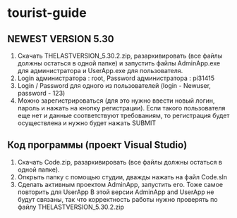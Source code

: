 # tourist-guide
NEWEST VERSION 5.30
---
1) Скачать THELASTVERSION_5.30.2.zip, разархивировать (все файлы должны остаться в одной папке) и запустить файлы AdminApp.exe для администратора и UserApp.exe для пользователя.
2) Login администратора : root, Password администратора : pi31415   
3) Login / Password для одного из пользователей (login - Newuser, password - 123)
4) Можно зарегистрироваться (для это нужно ввести новый логин, пароль и нажать на кнопку регистрации). Если такого пользователя еще нет и данные соответствуют требованиям, то регистрация будет осуществлена и нужно будет нажать SUBMIT

Код программы (проект Visual Studio)
---
1) Скачать Code.zip, разархивировать (все файлы должны остаться в одной папке).
2) Опкрыть папку с помощью студии, дважды нажать на файл Code.sln
3) Сделать активным проектом AdminApp, запустить его. Тоже самое повторить для UserApp
В этой версии AdminApp and UserApp не будут связаны, так что корректность работы нужно проверять по файлу THELASTVERSION_5.30.2.zip

